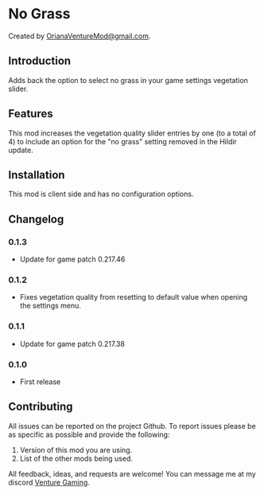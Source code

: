 # No Grass

Created by [OrianaVentureMod@gmail.com](https://github.com/OrianaVenture/VentureValheim).

## Introduction

Adds back the option to select no grass in your game settings vegetation slider.

## Features

This mod increases the vegetation quality slider entries by one (to a total of 4) to include an option for the "no grass" setting removed in the Hildir update.

## Installation

This mod is client side and has no configuration options.

## Changelog

### 0.1.3

* Update for game patch 0.217.46

### 0.1.2

* Fixes vegetation quality from resetting to default value when opening the settings menu.

### 0.1.1

* Update for game patch 0.217.38

### 0.1.0

* First release

## Contributing

All issues can be reported on the project Github. To report issues please be as specific as possible and provide the following:

1. Version of this mod you are using.
2. List of the other mods being used.

All feedback, ideas, and requests are welcome! You can message me at my discord [Venture Gaming](https://discord.gg/tAd5hapt88).
